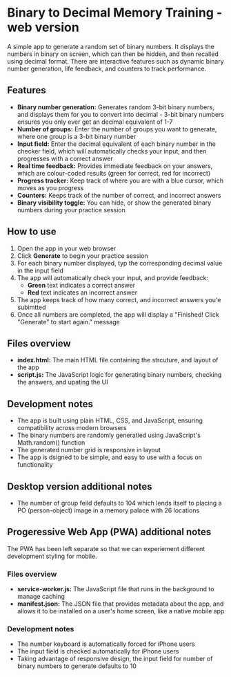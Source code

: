 # Binary to Decimal Memory Training - web version
A simple app to generate a random set of binary numbers. It displays the numbers in binary on screen, which can then be hidden, and then recalled using decimal format. There are interactive features such as dynamic binary number generation, life feedback, and counters to track performance.

## Features
- **Binary number generation:** Generates random 3-bit binary numbers, and displays them for you to convert into decimal - 3-bit binary numbers ensures you only ever get an decimal equivalent of 1-7
- **Number of groups:** Enter the number of groups you want to generate, where one group is a 3-bit binary number
- **Input field:** Enter the decimal equivalent of each binary number in the checker field, which will automatically checks your input, and then progresses with a correct answer
- **Real time feedback:** Provides immediate feedback on your answers, which are colour-coded results (green for correct, red for incorrect)
- **Progress tracker:** Keep track of where you are with a blue cursor, which moves as you progress
- **Counters:** Keeps track of the number of correct, and incorrect answers
- **Binary visibility toggle:** You can hide, or show the generated binary numbers during your practice session

## How to use
1. Open the app in your web browser
2. Click **Generate** to begin your practice session
3. For each binary number displayed, typ the corresponding decimal value in the input field
4. The app will automatically check your input, and provide feedback:
   - **Green** text indicates a correct answer
   - **Red** text indicates an incorrect answer
5. The app keeps track of how many correct, and incorrect answers you'e subimtted
6. Once all numbers are completed, the app will display a "Finished! Click "Generate" to start again." message

## Files overview
- **index.html:** The main HTML file containing the strcuture, and layout of the app
- **script.js:** The JavaScript logic for generating binary numbers, checking the answers, and upating the UI

## Development notes
- The app is built using plain HTML, CSS, and JavaScript, ensuring compatibility across modern browsers
- The binary numbers are randomly generatied using JavaScript's Math.random() function
- The generated number grid is responsive in layout
- The app is dsigned to be simple, and easy to use with a focus on functionality

## Desktop version additional notes
- The number of group feild defaults to 104 which lends itself to placing a PO (person-object) image in a memory palace with 26 locations 

## Progeressive Web App (PWA) additional notes
The PWA has been left separate so that we can experiement different development styling for mobile.

### Files overview
- **service-worker.js:** The JavaScript file that runs in the background to manage caching
- **manifest.json:** The JSON file that provides metadata about the app, and allows it to be installed on a user's home screen, like a native mobile app

### Development notes
- The number keyboard is automatically forced for iPhone users
- The input field is checked automatically for iPhone users
- Taking advantage of responsive design, the input field for number of binary numbers to generate defaults to 10
